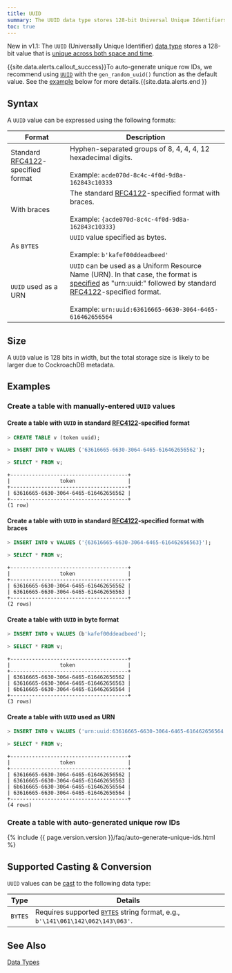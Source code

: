 ```yaml
---
title: UUID
summary: The UUID data type stores 128-bit Universal Unique Identifiers.
toc: true
---
```


<span class="version-tag">New in v1.1:</span> The `UUID` (Universally Unique Identifier) [data type](data-types.html) stores a 128-bit value that is [unique across both space and time](https://www.ietf.org/rfc/rfc4122.txt).

{{site.data.alerts.callout_success}}To auto-generate unique row IDs, we recommend using <a href="uuid.html"><code>UUID</code></a> with the <code>gen_random_uuid()</code> function as the default value. See the <a href="#create-a-table-with-auto-generated-unique-row-ids">example</a> below for more details.{{site.data.alerts.end }}


## Syntax
A `UUID` value can be expressed using the following formats:

Format | Description
-------|-------------
Standard [RFC4122](http://www.ietf.org/rfc/rfc4122.txt)-specified format | Hyphen-separated groups of 8, 4, 4, 4, 12 hexadecimal digits.<br><br> Example: `acde070d-8c4c-4f0d-9d8a-162843c10333`
With braces | The standard [RFC4122](http://www.ietf.org/rfc/rfc4122.txt)-specified format with braces.<br><br>Example: `{acde070d-8c4c-4f0d-9d8a-162843c10333}`
As `BYTES` | `UUID` value specified as bytes.<br><br>Example: `b'kafef00ddeadbeed'`
`UUID` used as a URN | `UUID` can be used as a Uniform Resource Name (URN). In that case, the format is [specified](https://www.ietf.org/rfc/rfc2141.txt) as "urn:uuid:" followed by standard [RFC4122](http://www.ietf.org/rfc/rfc4122.txt)-specified format.<br><br>Example: `urn:uuid:63616665-6630-3064-6465-616462656564`

## Size
A `UUID` value is 128 bits in width, but the total storage size is likely to be larger due to CockroachDB metadata.

## Examples

### Create a table with manually-entered `UUID` values

#### Create a table with `UUID` in standard [RFC4122](http://www.ietf.org/rfc/rfc4122.txt)-specified format

~~~ sql
> CREATE TABLE v (token uuid);

> INSERT INTO v VALUES ('63616665-6630-3064-6465-616462656562');

> SELECT * FROM v;
~~~

~~~
+--------------------------------------+
|                token                 |
+--------------------------------------+
| 63616665-6630-3064-6465-616462656562 |
+--------------------------------------+
(1 row)
~~~

#### Create a table with `UUID` in standard [RFC4122](http://www.ietf.org/rfc/rfc4122.txt)-specified format with braces

~~~ sql
> INSERT INTO v VALUES ('{63616665-6630-3064-6465-616462656563}');

> SELECT * FROM v;
~~~

~~~
+--------------------------------------+
|                token                 |
+--------------------------------------+
| 63616665-6630-3064-6465-616462656562 |
| 63616665-6630-3064-6465-616462656563 |
+--------------------------------------+
(2 rows)
~~~

#### Create a table with `UUID` in byte format

~~~ sql
> INSERT INTO v VALUES (b'kafef00ddeadbeed');

> SELECT * FROM v;
~~~

~~~
+--------------------------------------+
|                token                 |
+--------------------------------------+
| 63616665-6630-3064-6465-616462656562 |
| 63616665-6630-3064-6465-616462656563 |
| 6b616665-6630-3064-6465-616462656564 |
+--------------------------------------+
(3 rows)
~~~

#### Create a table with `UUID` used as URN

~~~ sql
> INSERT INTO v VALUES ('urn:uuid:63616665-6630-3064-6465-616462656564');

> SELECT * FROM v;
~~~

~~~
+--------------------------------------+
|                token                 |
+--------------------------------------+
| 63616665-6630-3064-6465-616462656562 |
| 63616665-6630-3064-6465-616462656563 |
| 6b616665-6630-3064-6465-616462656564 |
| 63616665-6630-3064-6465-616462656564 |
+--------------------------------------+
(4 rows)
~~~

### Create a table with auto-generated unique row IDs

{% include {{ page.version.version }}/faq/auto-generate-unique-ids.html %}

## Supported Casting & Conversion

`UUID` values can be [cast](data-types.html#data-type-conversions-casts) to the following data type:

Type | Details
-----|--------
`BYTES` | Requires supported [`BYTES`](bytes.html) string format, e.g., `b'\141\061\142\062\143\063'`.

## See Also

[Data Types](data-types.html)
